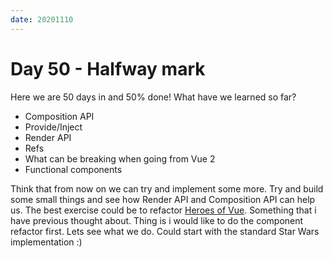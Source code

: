```yaml
---
date: 20201110
---
```


# Day 50 - Halfway mark

Here we are 50 days in and 50% done! What have we learned so far?

* Composition API
* Provide/Inject
* Render API
* Refs
* What can be breaking when going from Vue 2
* Functional components

Think that from now on we can try and implement some more. Try and build some small things and see how Render API and Composition API can help us.
The best exercise could be to refactor [Heroes of Vue](https://heroes-of-vue.netlify.app/). Something that i have previous thought about. Thing is i would like to do the component refactor first. Lets see what we do. Could start with the standard Star Wars implementation :)
